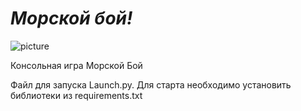 # ___Морской бой!___

![picture](https://i1.wp.com/womanadvice.ru/sites/default/files/imagecache/width_660/images_zip/53/27_07_19/kak_igrat_v_morskoy_boy_sut_i_varianty_igry_opisanie_igrovogo_polya_pravila_rasstanovki_korabley/foto1_sut_igry_v_morskoy_boy.jpg)

Консольная игра Морской Бой

Файл для запуска Launch.py. Для старта необходимо установить библиотеки из requirements.txt 

